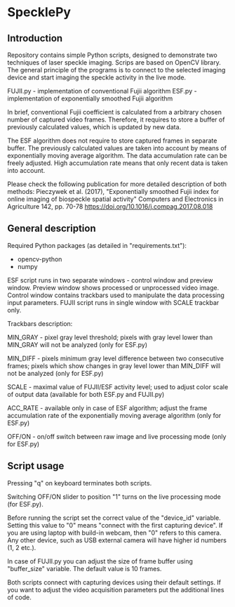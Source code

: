 # SpecklePy

## Introduction

Repository contains simple Python scripts, designed to demonstrate two techniques of laser speckle imaging. Scrips are based on OpenCV library. The general principle of the programs is to connect to the selected imaging device and start imaging the speckle activity in the live mode.

FUJII.py - implementation of conventional Fujii algorithm
ESF.py - implementation of exponentially smoothed Fujii algorithm

In brief, conventional Fujii coefficient is calculated from a arbitrary chosen number of captured video frames. Therefore, it requires to store a buffer of previously calculated values, which is updated by new data.

The ESF algorithm does not require to store captured frames in separate buffer. The previously calculated values are taken into account by means of  exponentially moving average algorithm. The data accumulation rate can be freely adjusted. High accumulation rate means that only recent data is taken into account.

Please check the following publication for more detailed description of both methods:
Pieczywek et al. (2017), "Exponentially smoothed Fujii index for online imaging of biospeckle spatial activity" Computers and Electronics in Agriculture
142, pp. 70-78
https://doi.org/10.1016/j.compag.2017.08.018


## General description

Required Python packages (as detailed in "requirements.txt"):
* opencv-python
* numpy

ESF script runs in two separate windows - control window and preview window. Preview window shows processed or unprocessed video image. Control window contains trackbars used to manipulate the data processing input parameters. FUJII script runs in single window with SCALE trackbar only.

Trackbars description:

MIN_GRAY  - pixel gray level threshold; pixels with gray level lower than MIN_GRAY will not be analyzed (only for ESF.py)

MIN_DIFF  - pixels minimum gray level difference between two consecutive frames; pixels which show changes in gray level lower than MIN_DIFF will not be analyzed (only for ESF.py)

SCALE - maximal value of FUJII/ESF activity level; used to adjust color scale of output data (available for both ESF.py and FUJII.py)

ACC_RATE - available only in case of ESF algorithm; adjust the frame accumulation rate of the exponentially moving average algorithm (only for ESF.py)

OFF/ON - on/off switch between raw image and live processing mode (only for ESF.py)

## Script usage

Pressing "q" on keyboard terminates both scripts.

Switching OFF/ON slider to position "1" turns on the live processing mode (for ESF.py).

Before running the script set the correct value of the "device_id" variable. Setting this value to "0" means "connect with the first capturing device".  If you are using laptop with build-in webcam, then "0" refers to this camera. Any other device, such as USB external camera will have higher id numbers (1, 2 etc.).

In case of FUJII.py you can adjust the size of frame buffer using "buffer_size" variable. The default value is 10 frames.

Both scripts connect with capturing devices using their default settings. If you want to adjust the video acquisition parameters put the additional lines of code.

